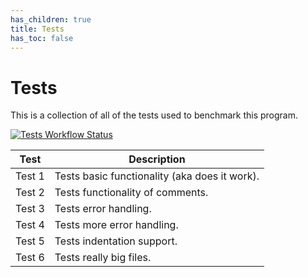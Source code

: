 ```yaml
---
has_children: true
title: Tests
has_toc: false
---
```

# Tests

This is a collection of all of the tests used to benchmark this program.

[![Tests Workflow Status](https://github.com/https123456789/BFC/actions/workflows/tests.yml/badge.svg)](https://github.com/https123456789/BFC/actions/workflows/tests.yml)

| Test | Description |
|------|-------------|
| Test 1 | Tests basic functionality (aka does it work). |
| Test 2 | Tests functionality of comments. |
| Test 3 | Tests error handling. |
| Test 4 | Tests more error handling. |
| Test 5 | Tests indentation support. |
| Test 6 | Tests really big files. |